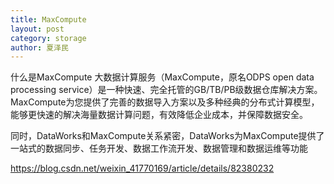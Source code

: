 ```yaml
---
title: MaxCompute
layout: post
category: storage
author: 夏泽民
---
```

什么是MaxCompute
大数据计算服务（MaxCompute，原名ODPS open data processing service）是一种快速、完全托管的GB/TB/PB级数据仓库解决方案。MaxCompute为您提供了完善的数据导入方案以及多种经典的分布式计算模型，能够更快速的解决海量数据计算问题，有效降低企业成本，并保障数据安全。

同时，DataWorks和MaxCompute关系紧密，DataWorks为MaxCompute提供了一站式的数据同步、任务开发、数据工作流开发、数据管理和数据运维等功能
<!-- more -->
https://blog.csdn.net/weixin_41770169/article/details/82380232


